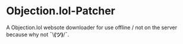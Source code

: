 # Objection.lol-Patcher
A Objection.lol websote downloader for use offline / not on the server because why not ¯\\__(ツ)__/¯.
